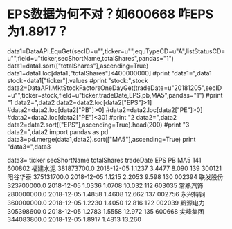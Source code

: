# EPS数据为何不对？如600668 咋EPS为1.8917？

data1=DataAPI.EquGet(secID=u"",ticker=u"",equTypeCD=u"A",listStatusCD=u"",field=u"ticker,secShortName,totalShares",pandas="1")
data1=data1.sort(["totalShares"],ascending=True)
data1=data1.loc[data1["totalShares"]<400000000]
#print "data1=",data1
stock=data1["ticker"].values
#print "stock:",stock
data2=DataAPI.MktStockFactorsOneDayGet(tradeDate=u"20181205",secID=u"",ticker=stock,field=u"ticker,tradeDate,EPS,pb,MA5",pandas="1")
#print "1 data2=",data2
data2=data2.loc[data2["EPS"]>1]
#data2=data2.loc[data2["PB"]>0]
#data2=data2.loc[data2["PE"]>0]
#data2=data2.loc[data2["PE"]<30]
#print "2 data2=",data2
data2=data2.sort(["EPS"],ascending=True).head(200)
#print "3 data2=",data2
import pandas as pd
data3=pd.merge(data1,data2).sort(["MA5"],ascending=True)
print "data3=",data3

data3=      ticker secShortName  totalShares   tradeDate     EPS       PB      MA5
141  600802         福建水泥  381873700.0  2018-12-05  1.1237   3.4477    8.090
139  300121         阳谷华泰  375131700.0  2018-12-05  1.1215   2.2053    9.598
130  002394         联发股份  323700000.0  2018-12-05  1.0336   1.0708   10.032
112  603035         常熟汽饰  280000000.0  2018-12-05  1.4858   1.4608   12.662
137  002756         永兴特钢  360000000.0  2018-12-05  1.2230   1.4050   12.816
122  002039         黔源电力  305398600.0  2018-12-05  1.2783   1.5558   12.972
135  600668         尖峰集团  344083800.0  2018-12-05  1.8917   1.4813   13.260